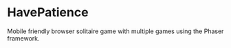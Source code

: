 # HavePatience
Mobile friendly browser solitaire game with multiple games using the Phaser framework.

